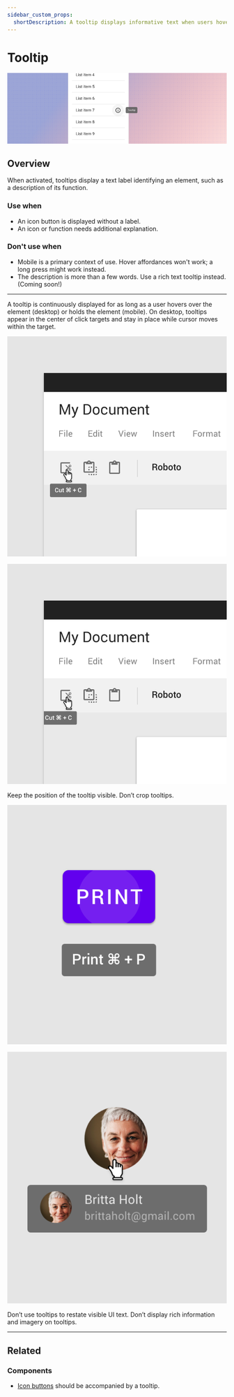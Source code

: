 ```yaml
---
sidebar_custom_props:
  shortDescription: A tooltip displays informative text when users hover over, focus on, or tap an element.
---
```


# Tooltip

<ComponentVisual storybookUrl="https://forge.tylerdev.io/main/?path=/story/components-tooltip--default">

![Tooltip header image](./images/tooltip.png)

</ComponentVisual>

## Overview

When activated, tooltips display a text label identifying an element, such as a description of its function.

### Use when

- An icon button is displayed without a label. 
- An icon or function needs additional explanation. 

### Don't use when

- Mobile is a primary context of use. Hover affordances won't work; a long press might work instead. 
- The description is more than a few words. Use a rich text tooltip instead. (Coming soon!)

---

<DoDontGrid>
  <DoDontTextSection>
    <DoDontText type="do">A tooltip is continuously displayed for as long as a user hovers over the element (desktop) or holds the element (mobile).</DoDontText>
    <DoDontText type="do">On desktop, tooltips appear in the center of click targets and stay in place while cursor moves within the target.</DoDontText>
  </DoDontTextSection>
</DoDontGrid>

<DoDontGrid>
  <DoDontRow>
  <DoDontImage>

![#](./images/tooltip-position-do.png)

  </DoDontImage>
  <DoDontImage>

![#](./images/tooltip-position-dont.png)

  </DoDontImage>
  </DoDontRow>
  <DoDontRow>
    <DoDont type="do">Keep the position of the tooltip visible.</DoDont>
    <DoDont type="dont">Don’t crop tooltips.</DoDont>
  </DoDontRow>
</DoDontGrid>

<DoDontGrid titleText=" ">
  <DoDontRow>
  <DoDontImage>

![#](./images/tooltip-dont.png)

  </DoDontImage>
    <DoDontImage>

![#](./images/tooltip-dont-2.png)

  </DoDontImage>
  </DoDontRow>
  <DoDontRow>
    <DoDont type="dont">Don’t use tooltips to restate visible UI text.</DoDont>
    <DoDont type="dont">Don’t display rich information and imagery on tooltips.</DoDont>
  </DoDontRow>
</DoDontGrid>

---

## Related 

### Components
- [Icon buttons](/components/buttons/icon-button) should be accompanied by a tooltip.
